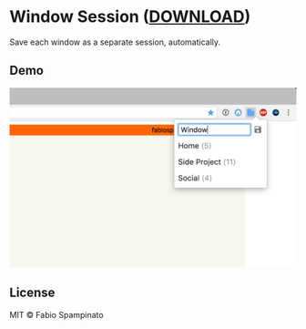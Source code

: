 # Window Session ([DOWNLOAD](https://chrome.google.com/webstore/detail/window-session/koeeegbghbokaeaikifjhdbbkjbolcep))

Save each window as a separate session, automatically.

## Demo

<p align="center">
	<img src="resources/screenshots/new.png" width="750" alt="Popup">
</p>

## License

MIT © Fabio Spampinato
